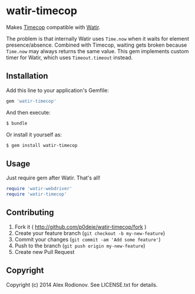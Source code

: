 # watir-timecop

Makes [Timecop](https://github.com/travisjeffery/timecop) compatible with [Watir](https://github.com/watir/watir-webdriver).

The problem is that internally Watir uses `Time.now` when it waits for element presence/absence. Combined with Timecop, waiting gets broken because `Time.now` may always returns the same value. This gem implements custom timer for Watir, which uses `Timeout.timeout` instead.

## Installation

Add this line to your application's Gemfile:

```bash
gem 'watir-timecop'
```

And then execute:

```bash
$ bundle
```

Or install it yourself as:

```bash
$ gem install watir-timecop
```

## Usage

Just require gem after Watir. That's all!

```ruby
require 'watir-webdriver'
require 'watir-timecop'
```

## Contributing

1. Fork it ( http://github.com/p0deje/watir-timecop/fork )
2. Create your feature branch (`git checkout -b my-new-feature`)
3. Commit your changes (`git commit -am 'Add some feature'`)
4. Push to the branch (`git push origin my-new-feature`)
5. Create new Pull Request

## Copyright

Copyright (c) 2014 Alex Rodionov. See LICENSE.txt for details.
